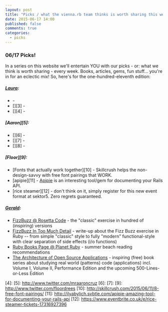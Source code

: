 ```yaml
---
layout: post
title: "Picks / what the vienna.rb team thinks is worth sharing this week"
date: 2015-06-17 14:00
published: false
comments: true
categories:
  - picks
---
```


### 06/17 Picks!

In a series on this website we'll entertain YOU with our picks - or: what we think is worth sharing - every week.
Books, articles, gems, fun stuff... you're in for an eclectic mix! So, here's for the one-hundred-eleventh edition:

##### [Laura][1]:
- [][2] -
- [][3] -
- [][4] -

##### [Aaron][5]:
- [][6] -
- [][7] -
- [][8] -


##### [Floor][9]:
- [Fonts that actually work together][10] - Skillcrush helps the non-design-savvy with free font pairings that WORK.
- [apipie][11] - [Apipie](https://github.com/Apipie/apipie-rails) is an interesting tool/gem for documenting your Rails API.
- [rice steamer][12] - don't think on it, simply register for this new event format at sektor5. Zero regrets guaranteed.

##### [Gerald](https://github.com/geraldb):
- [FizzBuzz @ Rosetta Code](http://rosettacode.org/wiki/FizzBuzz) - the "classic" exercise in hundred of (inspiring) versions
- [FizzBuzz In Too Much Detail](http://www.tomdalling.com/blog/software-design/fizzbuzz-in-too-much-detail) - write-up about the Fizz Buzz exercise in Ruby -- from simple "classic" style to fully "modern" functional-style with clear separation of side effects (i/o functions)
- [Ruby Books Page @ Planet Ruby](http://planetruby.github.io/books) - summer beach reading recommendations
- [The Architecture of Open Source Applications](http://aosabook.org) - inspiring (free) book series about studying real world (patterns) code (applications) incl. Volume I, Volume II, Performance Edition and
  the upcoming 500-Lines-or-Less Edition


[1]: http://www.twitter.com/alicetragedy
[2]:
[3]:
[4]:
[5]: http://www.twitter.com/mraaroncruz
[6]:
[7]:
[9]: http://www.twitter.com/floordrees
[10]: http://skillcrush.com/2015/06/11/8-free-font-pairings/
[11]: http://ilyabylich.svbtle.com/apipie-amazing-tool-for-documenting-your-rails-api
[12]: https://www.eventbrite.co.uk/e/rice-steamer-tickets-17316927396
